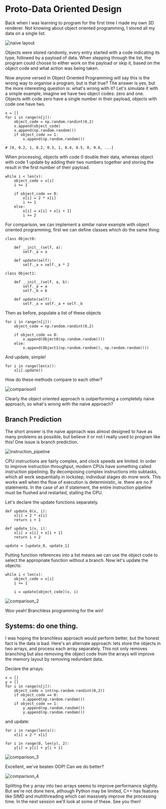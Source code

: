 # Proto-Data Oriented Design
Back when I was learning to program for the first time I made my own 3D renderer. Not knowing about object oriented programming, I stored all my data on a single list.

![naive layout](img/naive_flat_layout.png)

Objects were stored randomly, every entry started with a code indicating its type, followed by a payload of data. When stepping through the list, the program could choose to either work on the payload or skip it, based on the object code and what action was being taken. 

Now anyone versed in Object Oriented Programming will say this is the wrong way to organise a program, but is that true? The answer is yes, but the more interesting question is: what's wrong with it? Let's simulate it with a simple example, imagine we have two object codes: zero and one. Objects with code zero have a single number in their payload, objects with code one have two.

```
x = []
for i in range(n[j]):
    object_code = np.random.randint(0,2)
    x.append(object_code)
    x.append(np.random.random())
    if object_code == 1:
        x.append(np.random.random())

# [0, 0.2, 1, 0.2, 0.3, 1, 0.4, 0.5, 0, 0.6, ...]
```

When processing, objects with code 0 double their data, whereas object with code 1 update by adding their two numbers together and storing the result in the first number of their payload.

```
while i < len(x):
    object_code = x[i]
    i += 1
    
    if object_code == 0:
        x[i] = 2 * x[i]
        i += 1
    else:
        x[i] = x[i] + x[i + 1]
        i += 2
```

For comparison, we can implement a similar naive example with object oriented programming, first we can define classes which do the same thing:

```
class Object0:

    def __init__(self, a):
        self._a = a
    
    def update(self):
        self._a = self._a * 2

class Object1:

    def __init__(self, a, b):
        self._a = a
        self._b = b
    
    def update(self):
        self._a = self._a + self._b
```

Then as before, populate a list of these objects

```
for i in range(n[j]):
    object_code = np.random.randint(0,2)
    
    if object_code == 0:
        x.append(Object0(np.random.random()))
    else:
        x.append(Object1(np.random.random(), np.random.random()))
```

And update, simple!

```
for i in range(len(x)):
    x[i].update()
```

How do these methods compare to each other?

![comparison1](img/Figure_1.png)

Clearly the object oriented approach is outperforming a completely naive approach, so what's wrong with the naive approach?

## Branch Prediction
The short answer is the naive approach was almost designed to have as many problems as possible, but believe it or not I really used to program like this! One issue is branch prediction.

![instruction_pipeline](img/pipeline.png)

CPU instructions are fairly complex, and clock speeds are limited. In order to improve instruction throughput, modern CPUs have something called instruction pipelining. By decomposing complex instructions into subtasks, which all work sequentially in lockstep, individual stages do more work. This works well when the flow of execution is deterministic, ie. there are no if statements. In the case of an if statement, the entire instruction pipeline must be flushed and restarted, stalling the CPU.

Let's declare the update functions separately.
```
def update_0(x, i):
    x[i] = 2 * x[i]
    return i + 1

def update_1(x, i):
    x[i] = x[i] + x[i + 1]
    return i + 2

update = [update_0, update_1]
```

Putting function references into a list means we can use the object code to select the appropriate function without a branch. Now let's update the objects:

```
while i < len(x):
    object_code = x[i]
    i += 1
    
    i = update[object_code](x, i)
```

![comparison_2](img/Figure_2.png)

Woo yeah! Branchless programming for the win!

## Systems: do one thing.
I was hoping the branchless approach would perform better, but the honest fact is the data is bad. Here's an alternate approach: lets store the objects in two arrays, and process each array separately. This not only removes branching but also removing the object code from the arrays will improve the memory layout by removing redundant data.

Declare the arrays:
```
x = []
y = []
for i in range(n[j]):
    object_code = int(np.random.randint(0,2))
    if object_code == 0:
        x.append(np.random.random())
    if object_code == 1:
        y.append(np.random.random())
        y.append(np.random.random())
```

and update:
```
for i in range(len(x)):
    x[i] = 2 * x[i]
    
for i in range(0, len(y), 2):
    y[i] = y[i] + y[i + 1]
```

![comparison_3](img/Figure_3.png)

Excellent, we've beaten OOP! Can we do better?

![comparison_4](img/Figure_4.png)

Splitting the y array into two arrays seems to improve performance slightly. But we're not done here, although Python may be limited, C++ has features like SIMD and multithreading which can massively improve the processing time. In the next session we'll look at some of these. See you then!